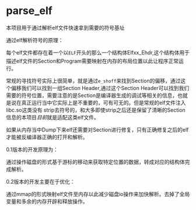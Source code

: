 # parse_elf
本项目用于通过解析elf文件快速拿到需要的符号基址



通过elf解析符号的原理：

每个elf文件都存在着一个以`ELF`开头的那么一个结构体Elfxx_Ehdr,这个结构体用于描述elf文件的Section和Program需要映射在内存的布局位置以此让程序正常运行。

常规的寻找符号实际上很简单，就是通过`e_shoff`来找到Section的偏移，通过这个偏移我们可以找到一组Section Header,通过这个Section Header可以找到我们需要的符号位置，需要注意的是Section是编译器生成的调试等相关的信息，也就是说在真正运行当中它实际上是不重要的，可有可无的。但是常规的elf文件注入libc.so这类没有 strip去符号的，和大多即使strip之后还是保留了清晰的Section信息的本项目*目前*就是适配这类elf文件。

如果从内存当中Dump下来elf还需要对Section进行修复，只有正确修复之后的elf才能被反编译器正确的打开和解析。



0.1版本的开发原理为：

通过操作磁盘的形式基于游标的移动来获取特定位置的数据，转成对应的结构体完成解析。

0.2版本的开发主要在于优化：

通过mmap的形式映射elf文件至内存以此减少磁盘io操作来加快解析。去掉了全局变量和多余的内存开辟和释放操作。
